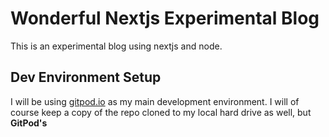 # Wonderful Nextjs Experimental Blog

This is an experimental blog using nextjs and node.

## Dev Environment Setup

I will be using [gitpod.io](https://gitpod.io) as my main development environment.
I will of course keep a copy of the repo cloned to my local hard drive as well, but **GitPod's** 